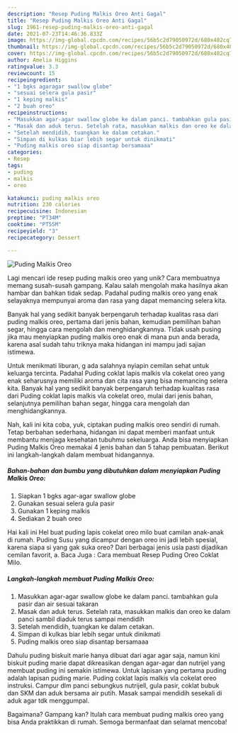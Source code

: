 ```yaml
---
description: "Resep Puding Malkis Oreo Anti Gagal"
title: "Resep Puding Malkis Oreo Anti Gagal"
slug: 1961-resep-puding-malkis-oreo-anti-gagal
date: 2021-07-23T14:46:36.833Z
image: https://img-global.cpcdn.com/recipes/56b5c2d79050972d/680x482cq70/puding-malkis-oreo-foto-resep-utama.jpg
thumbnail: https://img-global.cpcdn.com/recipes/56b5c2d79050972d/680x482cq70/puding-malkis-oreo-foto-resep-utama.jpg
cover: https://img-global.cpcdn.com/recipes/56b5c2d79050972d/680x482cq70/puding-malkis-oreo-foto-resep-utama.jpg
author: Amelia Higgins
ratingvalue: 3.3
reviewcount: 15
recipeingredient:
- "1 bgks agaragar swallow globe"
- "sesuai selera gula pasir"
- "1 keping malkis"
- "2 buah oreo"
recipeinstructions:
- "Masukkan agar-agar swallow globe ke dalam panci. tambahkan gula pasir dan air sesuai takaran"
- "Masak dan aduk terus. Setelah rata, masukkan malkis dan oreo ke dalam panci sambil diaduk terus sampai mendidih"
- "Setelah mendidih, tuangkan ke dalam cetakan."
- "Simpan di kulkas biar lebih segar untuk dinikmati"
- "Puding malkis oreo siap disantap bersamaaa"
categories:
- Resep
tags:
- puding
- malkis
- oreo

katakunci: puding malkis oreo 
nutrition: 230 calories
recipecuisine: Indonesian
preptime: "PT34M"
cooktime: "PT55M"
recipeyield: "3"
recipecategory: Dessert

---
```



![Puding Malkis Oreo](https://img-global.cpcdn.com/recipes/56b5c2d79050972d/680x482cq70/puding-malkis-oreo-foto-resep-utama.jpg)

Lagi mencari ide resep puding malkis oreo yang unik? Cara membuatnya memang susah-susah gampang. Kalau salah mengolah maka hasilnya akan hambar dan bahkan tidak sedap. Padahal puding malkis oreo yang enak selayaknya mempunyai aroma dan rasa yang dapat memancing selera kita.

Banyak hal yang sedikit banyak berpengaruh terhadap kualitas rasa dari puding malkis oreo, pertama dari jenis bahan, kemudian pemilihan bahan segar, hingga cara mengolah dan menghidangkannya. Tidak usah pusing jika mau menyiapkan puding malkis oreo enak di mana pun anda berada, karena asal sudah tahu triknya maka hidangan ini mampu jadi sajian istimewa.

Untuk menikmati liburan, g ada salahnya nyiapin cemilan sehat untuk keluarga tercinta. Padahal Puding coklat lapis malkis vla cokelat oreo yang enak seharusnya memiliki aroma dan cita rasa yang bisa memancing selera kita. Banyak hal yang sedikit banyak berpengaruh terhadap kualitas rasa dari Puding coklat lapis malkis vla cokelat oreo, mulai dari jenis bahan, selanjutnya pemilihan bahan segar, hingga cara mengolah dan menghidangkannya.


Nah, kali ini kita coba, yuk, ciptakan puding malkis oreo sendiri di rumah. Tetap berbahan sederhana, hidangan ini dapat memberi manfaat untuk membantu menjaga kesehatan tubuhmu sekeluarga. Anda bisa menyiapkan Puding Malkis Oreo memakai 4 jenis bahan dan 5 tahap pembuatan. Berikut ini langkah-langkah dalam membuat hidangannya.

<!--inarticleads1-->

##### Bahan-bahan dan bumbu yang dibutuhkan dalam menyiapkan Puding Malkis Oreo:

1. Siapkan 1 bgks agar-agar swallow globe
1. Gunakan sesuai selera gula pasir
1. Gunakan 1 keping malkis
1. Sediakan 2 buah oreo


Hai kali ini Hel buat puding lapis cokelat oreo milo buat camilan anak-anak di rumah. Puding Susu yang dicampur dengan oreo ini jadi lebih spesial, karena siapa si yang gak suka oreo? Dari berbagai jenis usia pasti dijadikan cemilan favorit, a. Baca Juga : Cara membuat Resep Puding Oreo Coklat Milo. 

<!--inarticleads2-->

##### Langkah-langkah membuat Puding Malkis Oreo:

1. Masukkan agar-agar swallow globe ke dalam panci. tambahkan gula pasir dan air sesuai takaran
1. Masak dan aduk terus. Setelah rata, masukkan malkis dan oreo ke dalam panci sambil diaduk terus sampai mendidih
1. Setelah mendidih, tuangkan ke dalam cetakan.
1. Simpan di kulkas biar lebih segar untuk dinikmati
1. Puding malkis oreo siap disantap bersamaaa


Dahulu puding biskuit marie hanya dibuat dari agar agar saja, namun kini biskuit puding marie dapat dikreasikan dengan agar-agar dan nutrijel yang membuat puding ini semakin istimewa. Untuk lapisan yang pertama puding adalah lapisan puding marie. Puding coklat lapis malkis vla cokelat oreo instruksi. Campur dlm panci sebungkus nutrijell, gula pasir, coklat bubuk dan SKM dan aduk bersama air putih. Masak sampai mendidih sesekali di aduk agar tdk menggumpal. 

Bagaimana? Gampang kan? Itulah cara membuat puding malkis oreo yang bisa Anda praktikkan di rumah. Semoga bermanfaat dan selamat mencoba!
